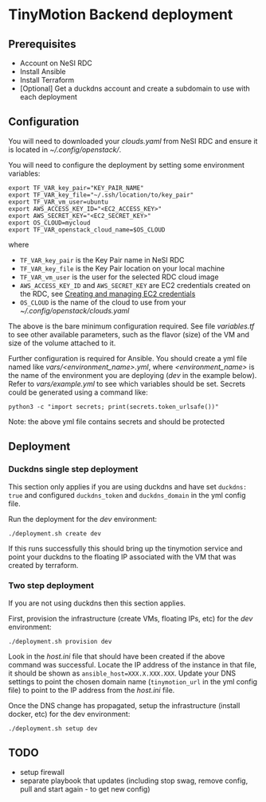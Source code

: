 # TinyMotion Backend deployment

## Prerequisites

- Account on NeSI RDC
- Install Ansible
- Install Terraform
- [Optional] Get a duckdns account and create a subdomain to use with each deployment

## Configuration

You will need to downloaded your *clouds.yaml* from NeSI RDC and ensure it is located in *~/.config/openstack/*.

You will need to configure the deployment by setting some environment variables:

```
export TF_VAR_key_pair="KEY_PAIR_NAME"
export TF_VAR_key_file="~/.ssh/location/to/key_pair"
export TF_VAR_vm_user=ubuntu
export AWS_ACCESS_KEY_ID="<EC2_ACCESS_KEY>"
export AWS_SECRET_KEY="<EC2_SECRET_KEY>"
export OS_CLOUD=mycloud
export TF_VAR_openstack_cloud_name=$OS_CLOUD
```

where

- `TF_VAR_key_pair` is the Key Pair name in NeSI RDC
- `TF_VAR_key_file` is the Key Pair location on your local machine
- `TF_VAR_vm_user` is the user for the selected RDC cloud image
- `AWS_ACCESS_KEY_ID` and `AWS_SECRET_KEY` are EC2 credentials created on the RDC, see [Creating and managing EC2 credentials](https://support.cloud.nesi.org.nz/user-guides/create-and-manage-object-storage/creating-and-managing-ec2-credentials-via-cli/) 
- `OS_CLOUD` is the name of the cloud to use from your *~/.config/openstack/clouds.yaml*

The above is the bare minimum configuration required. See file *variables.tf*
to see other available parameters, such as the flavor (size) of the VM and size
of the volume attached to it.

Further configuration is required for Ansible. You should create a yml file named like *vars/<environment_name>.yml*, where *<environment_name>* is the name of the environment you are deploying (*dev* in the example below). Refer to *vars/example.yml* to see which variables should be set. Secrets could be generated using a command like:

```
python3 -c "import secrets; print(secrets.token_urlsafe())"
```

Note: the above yml file contains secrets and should be protected

## Deployment

### Duckdns single step deployment

This section only applies if you are using duckdns and have set `duckdns: true` and configured `duckdns_token` and `duckdns_domain` in the yml config file.

Run the deployment for the *dev* environment:

```
./deployment.sh create dev
```

If this runs successfully this should bring up the tinymotion service and point your duckdns to the floating IP associated with the VM that was created by terraform.

### Two step deployment

If you are not using duckdns then this section applies.

First, provision the infrastructure (create VMs, floating IPs, etc) for the *dev* environment:

```
./deployment.sh provision dev
```

Look in the *host.ini* file that should have been created if the above command was successful.
Locate the IP address of the instance in that file, it should be shown as `ansible_host=XXX.X.XXX.XXX`.
Update your DNS settings to point the chosen domain name (`tinymotion_url` in the yml config file) to point to the IP address from the *host.ini* file.

Once the DNS change has propagated, setup the infrastructure (install docker, etc) for the dev environment:

```
./deployment.sh setup dev
```

## TODO

- setup firewall
- separate playbook that updates (including stop swag, remove config, pull and start again - to get new config)
